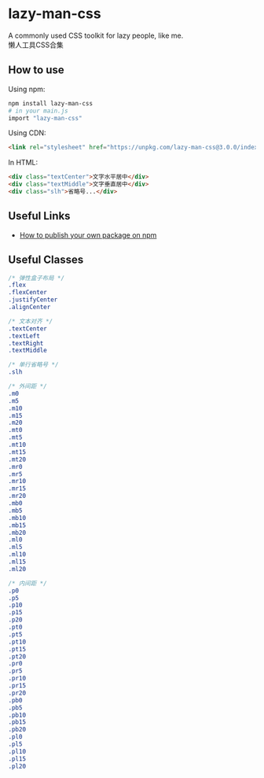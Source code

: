 # lazy-man-css

A commonly used CSS toolkit for lazy people, like me.  
懒人工具CSS合集

## How to use

Using npm:
```sh
npm install lazy-man-css
# in your main.js
import "lazy-man-css"
```

Using CDN:
```html
<link rel="stylesheet" href="https://unpkg.com/lazy-man-css@3.0.0/index.css">
```

In HTML:
```html
<div class="textCenter">文字水平居中</div>
<div class="textMiddle">文字垂直居中</div>
<div class="slh">省略号...</div>
```

## Useful Links

- [How to publish your own package on npm](https://zhuanlan.zhihu.com/p/215842050)

## Useful Classes

```css
/* 弹性盒子布局 */
.flex
.flexCenter
.justifyCenter
.alignCenter

/* 文本对齐 */
.textCenter
.textLeft
.textRight
.textMiddle

/* 单行省略号 */
.slh

/* 外间距 */
.m0
.m5
.m10
.m15
.m20
.mt0
.mt5
.mt10
.mt15
.mt20
.mr0
.mr5
.mr10
.mr15
.mr20
.mb0
.mb5
.mb10
.mb15
.mb20
.ml0
.ml5
.ml10
.ml15
.ml20

/* 内间距 */
.p0
.p5
.p10
.p15
.p20
.pt0
.pt5
.pt10
.pt15
.pt20
.pr0
.pr5
.pr10
.pr15
.pr20
.pb0
.pb5
.pb10
.pb15
.pb20
.pl0
.pl5
.pl10
.pl15
.pl20
```